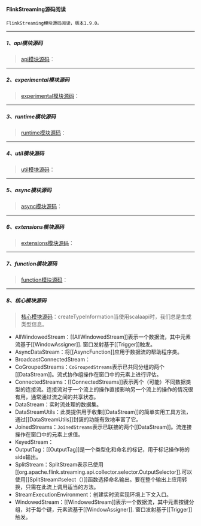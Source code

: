 #### FlinkStreaming源码阅读
    FlinkStreaming模块源码阅读，版本1.9.0。

-----
##### 1、api模块源码
> [api模块源码](src/main/java/org/apache/flink/streaming/api)：

-----
##### 2、experimental模块源码
> [experimental模块源码](src/main/java/org/apache/flink/streaming/experimental)：

-----
##### 3、runtime模块源码
> [runtime模块源码](src/main/java/org/apache/flink/streaming/runtime)：

-----
##### 4、util模块源码
> [util模块源码](src/main/java/org/apache/flink/streaming/util)：

-----
##### 5、async模块源码
> [async模块源码](src/main/scala/org/apache/flink/streaming/api/scala/async)：

-----
##### 6、extensions模块源码
> [extensions模块源码](src/main/scala/org/apache/flink/streaming/api/scala/extensions)：

-----
##### 7、function模块源码
> [function模块源码](src/main/scala/org/apache/flink/streaming/api/scala/function)：

-----
##### 8、核心模块源码
> [核心模块源码](src/main/scala/org/apache/flink/streaming/api/scala)：createTypeInformation当使用scalaapi时，我们总是生成类型信息。
* AllWindowedStream：[[AllWindowedStream]]表示一个数据流，其中元素流基于[[WindowAssigner]]. 窗口发射基于[[Trigger]]触发。
* AsyncDataStream：将[[AsyncFunction]]应用于数据流的帮助程序类。
* BroadcastConnectedStream：
* CoGroupedStreams：`CoGroupedStreams`表示已共同分组的两个[[DataStream]]。流式协作组操作在窗口中的元素上进行评估。
* ConnectedStreams：[[ConnectedStreams]]表示两个（可能）不同数据类型的连接流。连接流对于一个流上的操作直接影响另一个流上的操作的情况很有用，通常通过流之间的共享状态。
* DataStream：实时流处理的数据集。
* DataStreamUtils：此类提供用于收集[[DataStream]]的简单实用工具方法，通过[[DataStreamUtils]]封装的功能有效地丰富了它。
* JoinedStreams：`JoinedStreams`表示已联接的两个[[DataStream]]。流连接操作在窗口中的元素上求值。
* KeyedStream：
* OutputTag：[[OutputTag]]是一个类型化和命名的标记，用于标记操作符的side输出。
* SplitStream：SplitStream表示已使用[[org.apache.flink.streaming.api.collector.selector.OutputSelector]].可以使用[[SplitStream#select（）]]函数选择命名输出。要在整个输出上应用转换，只需在此流上调用适当的方法。
* StreamExecutionEnvironment：创建实时流实现环境上下文入口。
* WindowedStream：[[WindowedStream]]表示一个数据流，其中元素按键分组，对于每个键，元素流基于[[WindowAssigner]]. 窗口发射基于[[Trigger]]触发。

